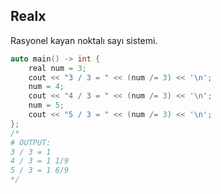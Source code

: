 ## Realx
Rasyonel kayan noktalı sayı sistemi.
```cpp
auto main() -> int {
	real num = 3;
	cout << "3 / 3 = " << (num /= 3) << '\n';
	num = 4;
	cout << "4 / 3 = " << (num /= 3) << '\n';
	num = 5;
	cout << "5 / 3 = " << (num /= 3) << '\n';
};
/*
# OUTPUT:
3 / 3 = 1
4 / 3 = 1 1/9
5 / 3 = 1 6/9
*/
```
